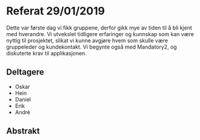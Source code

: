 # Referat 29/01/2019
Dette var første dag vi fikk gruppene, derfor gikk mye av tiden 
til å bli kjent med hverandre. Vi utvekslet tidligere erfaringer og kunnskap 
som kan være nyttig til prosjektet, slikat vi kunne avgjøre hvem som skulle være 
gruppeleder og kundekontakt. Vi begynte også med Mandatory2, og diskuterte krav
til applikasjonen. 

## Deltagere
  * Oskar
  * Hein
  * Daniel
  * Erik
  * Andrè
  
## Abstrakt